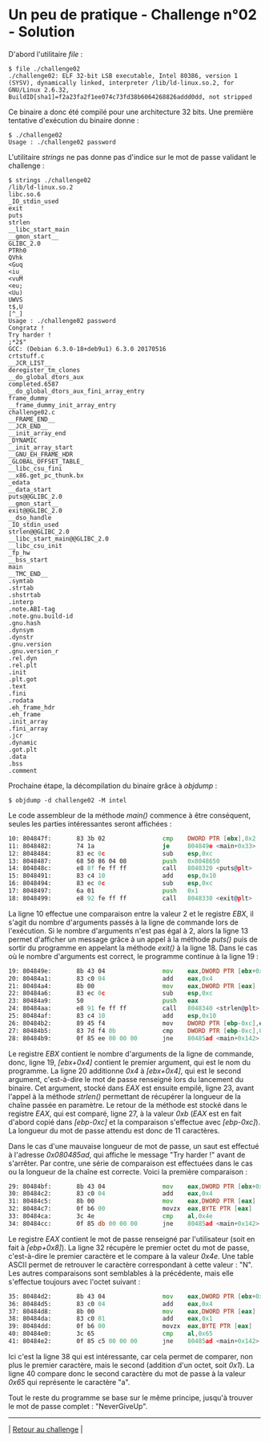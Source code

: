 # Un peu de pratique - Challenge n°02 - Solution

D'abord l'utilitaire _file_ :
```
$ file ./challenge02
./challenge02: ELF 32-bit LSB executable, Intel 80386, version 1 (SYSV), dynamically linked, interpreter /lib/ld-linux.so.2, for GNU/Linux 2.6.32, BuildID[sha1]=f2a23fa2f1ee074c73fd38b6064268826addd0dd, not stripped
```  

Ce binaire a donc été compilé pour une architecture 32 bits. Une première tentative d'exécution du binaire donne :
```
$ ./challenge02
Usage : ./challenge02 password
```

L'utilitaire _strings_ ne pas donne pas d'indice sur le mot de passe validant le challenge :
```
$ strings ./challenge02
/lib/ld-linux.so.2
libc.so.6
_IO_stdin_used
exit
puts
strlen
__libc_start_main
__gmon_start__
GLIBC_2.0
PTRh0
QVhk
<Guq
<iu_
<vuM
<eu;
<Uu)
UWVS
t$,U
[^_]
Usage : ./challenge02 password
Congratz !
Try harder !
;*2$"
GCC: (Debian 6.3.0-18+deb9u1) 6.3.0 20170516
crtstuff.c
__JCR_LIST__
deregister_tm_clones
__do_global_dtors_aux
completed.6587
__do_global_dtors_aux_fini_array_entry
frame_dummy
__frame_dummy_init_array_entry
challenge02.c
__FRAME_END__
__JCR_END__
__init_array_end
_DYNAMIC
__init_array_start
__GNU_EH_FRAME_HDR
_GLOBAL_OFFSET_TABLE_
__libc_csu_fini
__x86.get_pc_thunk.bx
_edata
__data_start
puts@@GLIBC_2.0
__gmon_start__
exit@@GLIBC_2.0
__dso_handle
_IO_stdin_used
strlen@@GLIBC_2.0
__libc_start_main@@GLIBC_2.0
__libc_csu_init
_fp_hw
__bss_start
main
__TMC_END__
.symtab
.strtab
.shstrtab
.interp
.note.ABI-tag
.note.gnu.build-id
.gnu.hash
.dynsym
.dynstr
.gnu.version
.gnu.version_r
.rel.dyn
.rel.plt
.init
.plt.got
.text
.fini
.rodata
.eh_frame_hdr
.eh_frame
.init_array
.fini_array
.jcr
.dynamic
.got.plt
.data
.bss
.comment
```

Prochaine étape, la décompilation du binaire grâce à _objdump_ :
```
$ objdump -d challenge02 -M intel
```

Le code assembleur de la méthode _main()_ commence à être conséquent, seules les parties intéressantes seront affichées :
```asm
10: 804847f:       83 3b 02                cmp    DWORD PTR [ebx],0x2
11: 8048482:       74 1a                   je     804849e <main+0x33>
12: 8048484:       83 ec 0c                sub    esp,0xc
13: 8048487:       68 50 86 04 08          push   0x8048650
14: 804848c:       e8 8f fe ff ff          call   8048320 <puts@plt>
15: 8048491:       83 c4 10                add    esp,0x10
16: 8048494:       83 ec 0c                sub    esp,0xc
17: 8048497:       6a 01                   push   0x1
18: 8048499:       e8 92 fe ff ff          call   8048330 <exit@plt>
```

La ligne 10 effectue une comparaison entre la valeur 2 et le registre _EBX_, il s'agit du nombre d'arguments passés à la ligne de commande lors de l'exécution. Si le nombre d'arguments n'est pas égal à 2, alors la ligne 13 permet d'afficher un message grâce à un appel à la méthode _puts()_ puis de sortir du programme en appelant la méthode _exit()_ à la ligne 18. Dans le cas où le nombre d'arguments est correct, le programme continue à la ligne 19 :
```asm
19: 804849e:       8b 43 04                mov    eax,DWORD PTR [ebx+0x4]
20: 80484a1:       83 c0 04                add    eax,0x4
21: 80484a4:       8b 00                   mov    eax,DWORD PTR [eax]
22: 80484a6:       83 ec 0c                sub    esp,0xc
23: 80484a9:       50                      push   eax
24: 80484aa:       e8 91 fe ff ff          call   8048340 <strlen@plt>
25: 80484af:       83 c4 10                add    esp,0x10
26: 80484b2:       89 45 f4                mov    DWORD PTR [ebp-0xc],eax
27: 80484b5:       83 7d f4 0b             cmp    DWORD PTR [ebp-0xc],0xb
28: 80484b9:       0f 85 ee 00 00 00       jne    80485ad <main+0x142>
```

Le registre _EBX_ contient le nombre d'arguments de la ligne de commande, donc, ligne 19, _[ebx+0x4]_ contient le premier argument, qui est le nom du programme. La ligne 20 additionne _0x4_ à _[ebx+0x4]_, qui est le second argument, c'est-à-dire le mot de passe renseigné lors du lancement du binaire. Cet argument, stocké dans _EAX_ est ensuite empilé, ligne 23, avant l'appel à la méthode _strlen()_ permettant de récupérer la longueur de la chaîne passée en paramètre. Le retour de la méthode est stocké dans le registre _EAX_, qui est comparé, ligne 27, à la valeur _0xb_ (_EAX_ est en fait d'abord copié dans _[ebp-0xc]_ et la comparaison s'effectue avec _[ebp-0xc]_). La longueur du mot de passe attendu est donc de 11 caractères.

Dans le cas d'une mauvaise longueur de mot de passe, un saut est effectué à l'adresse _0x080485ad_, qui affiche le message "Try harder !" avant de s'arrêter. Par contre, une série de comparaison est effectuées dans le cas ou la longueur de la chaîne est correcte. Voici la première comparaison :
```asm
29: 80484bf:       8b 43 04                mov    eax,DWORD PTR [ebx+0x4]
30: 80484c2:       83 c0 04                add    eax,0x4
31: 80484c5:       8b 00                   mov    eax,DWORD PTR [eax]
32: 80484c7:       0f b6 00                movzx  eax,BYTE PTR [eax]
33: 80484ca:       3c 4e                   cmp    al,0x4e
34: 80484cc:       0f 85 db 00 00 00       jne    80485ad <main+0x142>
```

Le registre _EAX_ contient le mot de passe renseigné par l'utilisateur (soit en fait à _[ebp+0x8]_). La ligne 32 récupère le premier octet du mot de passe, c'est-à-dire le premier caractère et le compare à la valeur _0x4e_. Une table ASCII permet de retrouver le caractère correspondant à cette valeur : "N". Les autres comparaisons sont semblables à la précédente, mais elle s'effectue toujours avec l'octet suivant :
```asm
35: 80484d2:       8b 43 04                mov    eax,DWORD PTR [ebx+0x4]
36: 80484d5:       83 c0 04                add    eax,0x4
37: 80484d8:       8b 00                   mov    eax,DWORD PTR [eax]
38: 80484da:       83 c0 01                add    eax,0x1
39: 80484dd:       0f b6 00                movzx  eax,BYTE PTR [eax]
40: 80484e0:       3c 65                   cmp    al,0x65
41: 80484e2:       0f 85 c5 00 00 00       jne    80485ad <main+0x142>
```

Ici c'est la ligne 38 qui est intéressante, car cela permet de comparer, non plus le premier caractère, mais le second (addition d'un octet, soit _0x1_). La ligne 40 compare donc le second caractère du mot de passe à la valeur _0x65_ qui représente le caractère "a".


Tout le reste du programme se base sur le même principe, jusqu'à trouver le mot de passe complet : "NeverGiveUp".

---

| [Retour au challenge](README.md) |